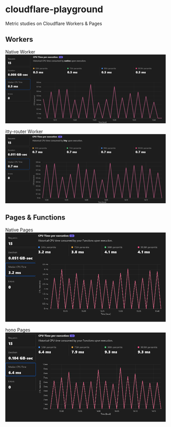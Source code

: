 # cloudflare-playground

Metric studies on Cloudflare Workers & Pages

## Workers

Native Worker
![worker native](images/worker-native.png)

itty-router Worker
![worker itty-router](images/worker-itty.png)

## Pages & Functions

Native Pages
![pages native](images/pages-native.png)

hono Pages
![pages hono](images/pages-hono.png)
